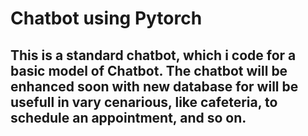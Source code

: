 <h1> Chatbot using Pytorch </h1>
  
<h2> This is a standard chatbot, which i code for a basic model of Chatbot. The chatbot will be enhanced soon with new database for will be usefull in vary cenarious, like cafeteria,  to schedule an appointment, and so on. </h2>
